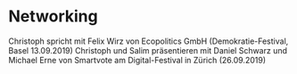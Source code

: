 # Networking

Christoph spricht mit Felix Wirz von Ecopolitics GmbH (Demokratie-Festival, Basel 13.09.2019)
Christoph und Salim präsentieren mit Daniel Schwarz und Michael Erne von Smartvote am Digital-Festival in Zürich (26.09.2019)
